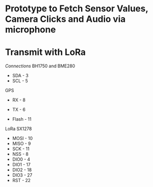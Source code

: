 # Prototype to Fetch Sensor Values, Camera Clicks and Audio via microphone
# Transmit with LoRa

_Connections_
BH1750 and BME280
* SDA - 3
* SCL - 5

GPS
* RX - 8
* TX - 6

* Flash - 11

LoRa SX1278
* MOSI - 10
* MISO - 9
* SCK - 11
* NSS - 8
* DIO0 - 4
* DIO1 - 17
* DIO2 - 18
* DIO3 - 27
* RST - 22